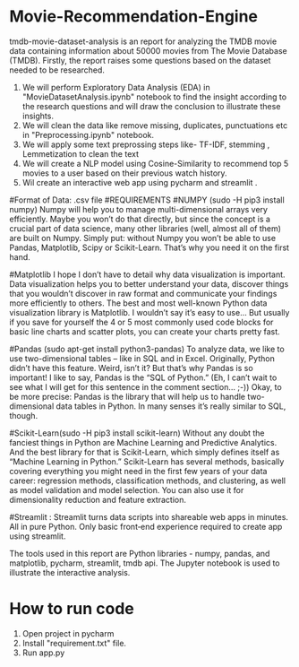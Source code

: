 # Movie-Recommendation-Engine
tmdb-movie-dataset-analysis is an report for analyzing the TMDB movie data containing information about 50000 movies from The Movie Database (TMDB). Firstly, the report raises some questions based on the dataset needed to be researched. 
1. We will perform Exploratory Data Analysis (EDA) in "MovieDatasetAnalysis.ipynb" notebook to find the insight according to the research questions and will draw the conclusion to illustrate these insights.
2. We will clean the data like remove missing, duplicates, punctuations etc in  "Preprocessing.ipynb" notebook.
3. We will apply some text preprossing steps like- TF-IDF, stemming , Lemmetization to clean the text
4. We will create a NLP model using Cosine-Similarity to recommend top 5 movies to a user based on their previous watch history.
5. Wil create an interactive web app using pycharm and streamlit .

#Format of Data: .csv file #REQUIREMENTS #NUMPY (sudo -H pip3 install numpy) Numpy will help you to manage multi-dimensional arrays very efficiently. Maybe you won’t do that directly, but since the concept is a crucial part of data science, many other libraries (well, almost all of them) are built on Numpy. Simply put: without Numpy you won’t be able to use Pandas, Matplotlib, Scipy or Scikit-Learn. That’s why you need it on the first hand.

#Matplotlib I hope I don’t have to detail why data visualization is important. Data visualization helps you to better understand your data, discover things that you wouldn’t discover in raw format and communicate your findings more efficiently to others. The best and most well-known Python data visualization library is Matplotlib. I wouldn’t say it’s easy to use… But usually if you save for yourself the 4 or 5 most commonly used code blocks for basic line charts and scatter plots, you can create your charts pretty fast.

#Pandas (sudo apt-get install python3-pandas) To analyze data, we like to use two-dimensional tables – like in SQL and in Excel. Originally, Python didn’t have this feature. Weird, isn’t it? But that’s why Pandas is so important! I like to say, Pandas is the “SQL of Python.” (Eh, I can’t wait to see what I will get for this sentence in the comment section… ;-)) Okay, to be more precise: Pandas is the library that will help us to handle two-dimensional data tables in Python. In many senses it’s really similar to SQL, though.

#Scikit-Learn(sudo -H pip3 install scikit-learn) Without any doubt the fanciest things in Python are Machine Learning and Predictive Analytics. And the best library for that is Scikit-Learn, which simply defines itself as “Machine Learning in Python.” Scikit-Learn has several methods, basically covering everything you might need in the first few years of your data career: regression methods, classification methods, and clustering, as well as model validation and model selection. You can also use it for dimensionality reduction and feature extraction.

#Streamlit : Streamlit turns data scripts into shareable web apps in minutes. All in pure Python. Only basic front‑end experience required to create app using streamlit.
 
The tools used in this report are Python libraries - numpy, pandas, and matplotlib, pycharm, streamlit, tmdb api. The Jupyter notebook is used to illustrate the interactive analysis.

# How to run code
1. Open project in pycharm
2. Install "requirement.txt" file.
3. Run app.py
